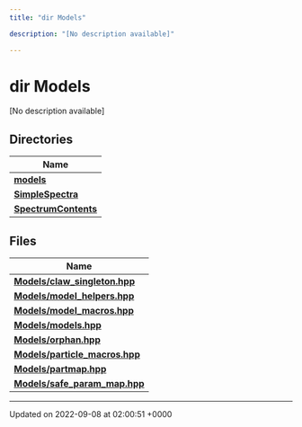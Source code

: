 ```yaml
---
title: "dir Models"

description: "[No description available]"

---
```


# dir Models

[No description available]

## Directories

| Name           |
| -------------- |
| **[models](/documentation/code/files/dir_a98cd0f71866f1a21be687fc117a301f/#dir-models-models)**  |
| **[SimpleSpectra](/documentation/code/files/dir_8a98f832103459c102fe9205d3c44d94/#dir-models-simplespectra)**  |
| **[SpectrumContents](/documentation/code/files/dir_32866373456f1f290529472640617045/#dir-models-spectrumcontents)**  |

## Files

| Name           |
| -------------- |
| **[Models/claw_singleton.hpp](/documentation/code/files/claw__singleton_8hpp/#file-models-claw-singleton-hpp)**  |
| **[Models/model_helpers.hpp](/documentation/code/files/model__helpers_8hpp/#file-models-model-helpers-hpp)**  |
| **[Models/model_macros.hpp](/documentation/code/files/model__macros_8hpp/#file-models-model-macros-hpp)**  |
| **[Models/models.hpp](/documentation/code/files/models_8hpp/#file-models-models-hpp)**  |
| **[Models/orphan.hpp](/documentation/code/files/orphan_8hpp/#file-models-orphan-hpp)**  |
| **[Models/particle_macros.hpp](/documentation/code/files/particle__macros_8hpp/#file-models-particle-macros-hpp)**  |
| **[Models/partmap.hpp](/documentation/code/files/partmap_8hpp/#file-models-partmap-hpp)**  |
| **[Models/safe_param_map.hpp](/documentation/code/files/safe__param__map_8hpp/#file-models-safe-param-map-hpp)**  |






-------------------------------

Updated on 2022-09-08 at 02:00:51 +0000
